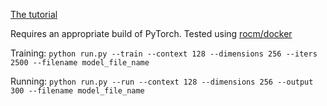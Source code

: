 [The tutorial](https://www.youtube.com/watch?v=kCc8FmEb1nY)

Requires an appropriate build of PyTorch. Tested using [rocm/docker](https://hub.docker.com/r/rocm/pytorch)

Training: `python run.py --train --context 128 --dimensions 256 --iters 2500 --filename model_file_name`

Running: `python run.py --run --context 128 --dimensions 256 --output 300 --filename model_file_name`
